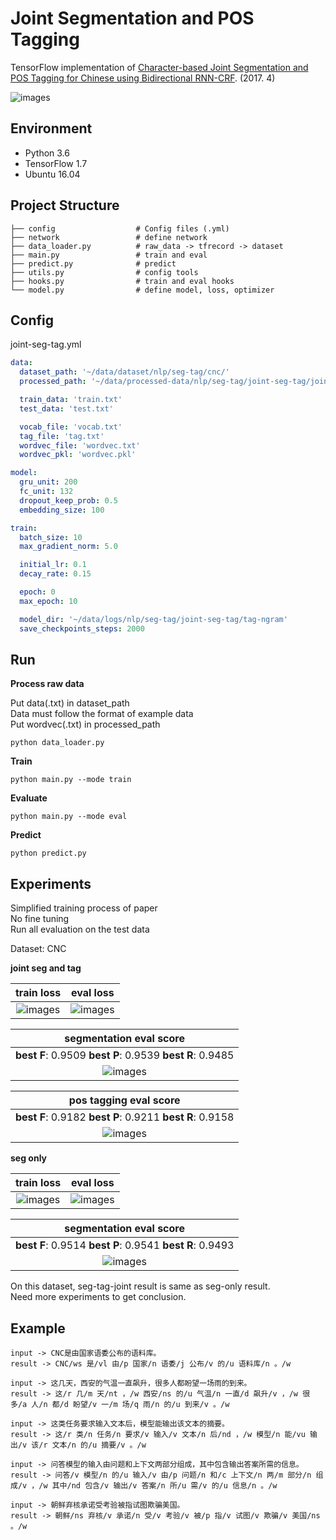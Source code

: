 # Joint Segmentation and POS Tagging 

TensorFlow implementation of [Character-based Joint Segmentation and POS Tagging for Chinese
using Bidirectional RNN-CRF](https://arxiv.org/pdf/1704.01314.pdf). (2017. 4)

![images](images/paper.png)

## Environment

- Python 3.6
- TensorFlow 1.7
- Ubuntu 16.04


## Project Structure


    ├── config                  # Config files (.yml)
    ├── network                 # define network
    ├── data_loader.py          # raw_data -> tfrecord -> dataset
    ├── main.py                 # train and eval
    ├── predict.py              # predict
    ├── utils.py                # config tools
    ├── hooks.py                # train and eval hooks
    └── model.py                # define model, loss, optimizer
    

## Config

joint-seg-tag.yml

```yml
data:
  dataset_path: '~/data/dataset/nlp/seg-tag/cnc/'
  processed_path: '~/data/processed-data/nlp/seg-tag/joint-seg-tag/joint/'

  train_data: 'train.txt'
  test_data: 'test.txt'

  vocab_file: 'vocab.txt'
  tag_file: 'tag.txt'
  wordvec_file: 'wordvec.txt'
  wordvec_pkl: 'wordvec.pkl'

model:
  gru_unit: 200
  fc_unit: 132
  dropout_keep_prob: 0.5
  embedding_size: 100

train:
  batch_size: 10
  max_gradient_norm: 5.0

  initial_lr: 0.1
  decay_rate: 0.15

  epoch: 0
  max_epoch: 10

  model_dir: '~/data/logs/nlp/seg-tag/joint-seg-tag/tag-ngram'
  save_checkpoints_steps: 2000
```


## Run

**Process raw data**

Put data(.txt) in dataset_path  
Data must follow the format of example data  
Put wordvec(.txt) in processed_path

```
python data_loader.py
```

**Train**

```
python main.py --mode train
```

**Evaluate**

```
python main.py --mode eval
```

**Predict**  
```
python predict.py
```


## Experiments

Simplified training process of paper   
No fine tuning  
Run all evaluation on the test data

Dataset: CNC 


**joint seg and tag**

|train loss|eval loss|
| :----------:| :----------: |
|![images](images/tag-train-loss.png)|![images](images/tag-eval-loss.png)|

|segmentation eval score|
| :----------:|
|**best F**: 0.9509 **best P**: 0.9539 **best R**: 0.9485 |
|![images](images/tag-seg-score.png)|

|pos tagging eval score|
| :----------:|
|**best F**: 0.9182 **best P**: 0.9211 **best R**: 0.9158 |
|![images](images/tag-tag-score.png)|

**seg only**

|train loss|eval loss|
| :----------:| :----------: |
|![images](images/seg-train-loss.png)|![images](images/seg-eval-loss.png)|

|segmentation eval score|
| :----------:|
|**best F**: 0.9514 **best P**: 0.9541 **best R**: 0.9493 |
|![images](images/seg-score.png)|

 
On this dataset, seg-tag-joint result is same as seg-only result.   
Need more experiments to get conclusion.


## Example


```
input -> CNC是由国家语委公布的语料库。
result -> CNC/ws 是/vl 由/p 国家/n 语委/j 公布/v 的/u 语料库/n 。/w

input -> 这几天，西安的气温一直飙升，很多人都盼望一场雨的到来。
result -> 这/r 几/m 天/nt ，/w 西安/ns 的/u 气温/n 一直/d 飙升/v ，/w 很多/a 人/n 都/d 盼望/v 一/m 场/q 雨/n 的/u 到来/v 。/w

input -> 这类任务要求输入文本后，模型能输出该文本的摘要。
result -> 这/r 类/n 任务/n 要求/v 输入/v 文本/n 后/nd ，/w 模型/n 能/vu 输出/v 该/r 文本/n 的/u 摘要/v 。/w

input -> 问答模型的输入由问题和上下文两部分组成，其中包含输出答案所需的信息。
result -> 问答/v 模型/n 的/u 输入/v 由/p 问题/n 和/c 上下文/n 两/m 部分/n 组成/v ，/w 其中/nd 包含/v 输出/v 答案/n 所/u 需/v 的/u 信息/n 。/w

input -> 朝鲜弃核承诺受考验被指试图欺骗美国。
result -> 朝鲜/ns 弃核/v 承诺/n 受/v 考验/v 被/p 指/v 试图/v 欺骗/v 美国/ns 。/w
```




